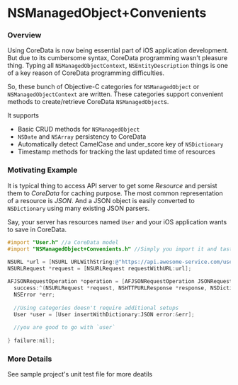NSManagedObject+Convenients
==========================

### Overview

Using CoreData is now being essential part of iOS application
development. But due to its cumbersome syntax, CoreData programming
wasn't pleasure thing. Typing all `NSManagedObjectContext`,
`NSEntityDescription` things is one of a key reason of CoreData
programming difficulties.

So, these bunch of Objective-C categories for `NSManagedObject` or
`NSManagedObjectContext` are written. These categories support
convenient methods to create/retrieve CoreData `NSManagedObject`s.  

It supports

* Basic CRUD methods for `NSManagedObject`
* `NSDate` and `NSArray` persistency to CoreData
* Automatically detect CamelCase and under_score key of `NSDictionary`
* Timestamp methods for tracking the last updated time of resources

### Motivating Example

It is typical thing to access API server to get some _Resource_ and persist them to _CoreData_ for caching purpose. The most common representation of a resource is _JSON_. And a JSON object is easily converted to `NSDictionary` using many existing JSON parsers. 

Say, your server has resources named `User` and your iOS application wants to save in CoreData. 
````objective-c 
#import "User.h" //a CoreData model
#import "NSManagedObject+Convenients.h" //Simply you import it and taste goodies
    
NSURL *url = [NSURL URLWithString:@"https://api.awesome-service.com/users/42"];
NSURLRequest *request = [NSURLRequest requestWithURL:url];

AFJSONRequestOperation *operation = [AFJSONRequestOperation JSONRequestOperationWithRequest:request
  success:^(NSURLRequest *request, NSHTTPURLResponse *response, NSDictionary *JSON) {
  NSError *err;
  
  //Using categories doesn't require additional setups
  User *user = [User insertWithDictionary:JSON error:&err];
  
  //you are good to go with `user`
  
} failure:nil];
````
### More Details
See sample project's unit test file for more deatils

